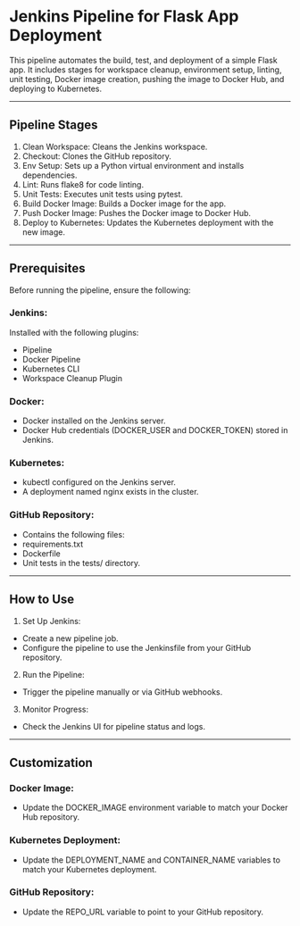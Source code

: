 # Jenkins Pipeline for Flask App Deployment

This pipeline automates the build, test, and deployment of a simple Flask app. It includes stages for workspace cleanup, environment setup, linting, unit testing, Docker image creation, pushing the image to Docker Hub, and deploying to Kubernetes.

--- 

## Pipeline Stages

1. Clean Workspace: Cleans the Jenkins workspace.
2. Checkout: Clones the GitHub repository.
3. Env Setup: Sets up a Python virtual environment and installs dependencies.
4. Lint: Runs flake8 for code linting.
5. Unit Tests: Executes unit tests using pytest.
6. Build Docker Image: Builds a Docker image for the app.
7. Push Docker Image: Pushes the Docker image to Docker Hub.
8. Deploy to Kubernetes: Updates the Kubernetes deployment with the new image.

---

## Prerequisites

Before running the pipeline, ensure the following:

### Jenkins:

Installed with the following plugins:

- Pipeline
- Docker Pipeline
- Kubernetes CLI
- Workspace Cleanup Plugin

### Docker:

- Docker installed on the Jenkins server.
- Docker Hub credentials (DOCKER_USER and DOCKER_TOKEN) stored in Jenkins.

### Kubernetes:

- kubectl configured on the Jenkins server.
- A deployment named nginx exists in the cluster.

### GitHub Repository:

- Contains the following files:
- requirements.txt
- Dockerfile
- Unit tests in the tests/ directory.

---

## How to Use

1. Set Up Jenkins:
- Create a new pipeline job.
- Configure the pipeline to use the Jenkinsfile from your GitHub repository. 

2. Run the Pipeline:
- Trigger the pipeline manually or via GitHub webhooks.

3.  Monitor Progress:
- Check the Jenkins UI for pipeline status and logs.

---

## Customization

### Docker Image:
- Update the DOCKER_IMAGE environment variable to match your Docker Hub repository.

### Kubernetes Deployment:
- Update the DEPLOYMENT_NAME and CONTAINER_NAME variables to match your Kubernetes deployment.

### GitHub Repository:
- Update the REPO_URL variable to point to your GitHub repository.